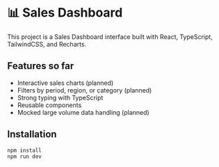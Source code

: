 # 📊 Sales Dashboard

This project is a Sales Dashboard interface built with React, TypeScript, TailwindCSS, and Recharts.

## Features so far

- Interactive sales charts (planned)
- Filters by period, region, or category (planned)
- Strong typing with TypeScript
- Reusable components
- Mocked large volume data handling (planned)

## Installation

```bash
npm install
npm run dev
